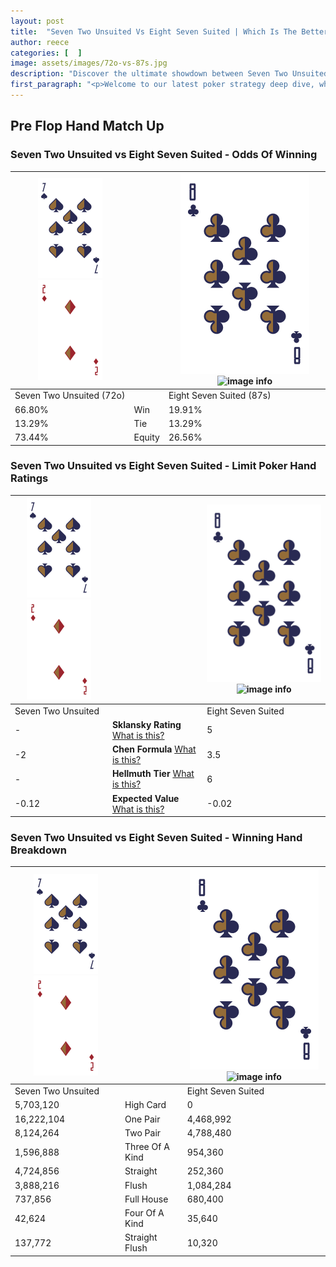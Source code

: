 ```yaml
---
layout: post
title:  "Seven Two Unsuited Vs Eight Seven Suited | Which Is The Better Hand In Poker? A Complete Guide"
author: reece
categories: [  ]
image: assets/images/72o-vs-87s.jpg
description: "Discover the ultimate showdown between Seven Two Unsuited and Eight Seven Suited in poker! Uncover the odds, strategies, and scenarios where one hand triumphs over the other. Get ready to up your poker game with this thrilling analysis."
first_paragraph: "<p>Welcome to our latest poker strategy deep dive, where we're pitting two distinct hands against each other in a high-stakes showdown: Seven Two Unsuited vs Eight Seven Suited.</p><p>In the dynamic world of poker, every decision counts, and knowing which hand holds the upper hand is key to your success at the table.</p><p>In this article, we'll dissect these two hands, explore the scenarios where one dominates the other, and equip you with the knowledge to make strategic choices that can tip the odds in your favor.</p><p>Get ready to unravel the intriguing dynamics of these poker hands and elevate your game to new heights.</p>"
---
```




[comment]: # (sp0)

## Pre Flop Hand Match Up

<div class="table hand-ratings" markdown="1"> 



### Seven Two Unsuited vs Eight Seven Suited - Odds Of Winning


    
| ![image info](assets/images/hand1/7.png) ![image info](assets/images/hand1/2o.png) |  | ![image info](assets/images/hand2/8.png) ![image info](assets/images/hand2/7s.png) |
| -------- | -------- | -------- |
| Seven Two Unsuited (72o) |  | Eight Seven Suited (87s) |
| 66.80% | Win | 19.91% |
| 13.29% | Tie | 13.29% |
| 73.44% | Equity | 26.56% |




[comment]: # (sp1)



### Seven Two Unsuited vs Eight Seven Suited - Limit Poker Hand Ratings


    
| ![image info](assets/images/hand1/7.png) ![image info](assets/images/hand1/2o.png) |  | ![image info](assets/images/hand2/8.png) ![image info](assets/images/hand2/7s.png) |
| -------- | -------- | -------- |
| Seven Two Unsuited |  | Eight Seven Suited |
| - | **Sklansky Rating** [What is this?](/sklansky-rating-explained) | 5 |
| -2 | **Chen Formula** [What is this?](/chen-formula-explained) | 3.5 |
| - | **Hellmuth Tier** [What is this?](/Hellmuth-tier-explained) | 6 |
| -0.12 | **Expected Value** [What is this?](/expected-value-explained) | -0.02 |




[comment]: # (sp2)



### Seven Two Unsuited vs Eight Seven Suited - Winning Hand Breakdown


    
| ![image info](assets/images/hand1/7.png) ![image info](assets/images/hand1/2o.png) |  | ![image info](assets/images/hand2/8.png) ![image info](assets/images/hand2/7s.png) |
| -------- | -------- | -------- |
| Seven Two Unsuited |  | Eight Seven Suited |
| 5,703,120 | High Card | 0 |
| 16,222,104 | One Pair | 4,468,992 |
| 8,124,264 | Two Pair | 4,788,480 |
| 1,596,888 | Three Of A Kind | 954,360 |
| 4,724,856 | Straight | 252,360 |
| 3,888,216 | Flush | 1,084,284 |
| 737,856 | Full House | 680,400 |
| 42,624 | Four Of A Kind | 35,640 |
| 137,772 | Straight Flush | 10,320 |




[comment]: # (sp3)



</div>

[comment]: # (sp4)



[comment]: # (sp5)

